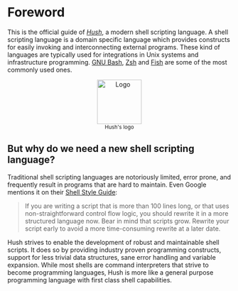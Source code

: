 # Foreword

This is the official guide of [*Hush*](https://github.com/hush-shell/hush), a modern shell scripting language. A shell scripting language is a domain specific language which provides constructs for easily invoking and interconnecting external programs. These kind of languages are typically used for integrations in Unix systems and infrastructure programming. [GNU Bash](https://www.gnu.org/software/bash/), [Zsh](https://www.zsh.org/) and [Fish](https://fishshell.com/) are some of the most commonly used ones.

<p align="center">
	<img width="100px" src="images/logo.png" alt="Logo" />
	<br>
	<small>Hush's logo</small>
</p>

## But why do we need a new shell scripting language?

Traditional shell scripting languages are notoriously limited, error prone, and frequently result in programs that are hard to maintain. Even Google mentions it on their [Shell Style Guide](https://google.github.io/styleguide/shellguide.html#when-to-use-shell):

> If you are writing a script that is more than 100 lines long, or that uses non-straightforward control flow logic, you should rewrite it in a more structured language now. Bear in mind that scripts grow. Rewrite your script early to avoid a more time-consuming rewrite at a later date.

Hush strives to enable the development of robust and maintainable shell scripts. It does so by providing industry proven programming constructs, support for less trivial data structures, sane error handling and variable expansion. While most shells are command interpreters that strive to become programming languages, Hush is more like a general purpose programming language with first class shell capabilities.
